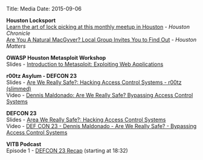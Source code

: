 Title: Media
Date: 2015-09-06

**Houston Locksport**  
[Learn the art of lock picking at this monthly meetup in Houston](http://www.chron.com/life/article/Learn-the-art-of-lock-picking-at-this-weekly-6097005.php) - *Houston Chronicle*   
[Are You A Natural MacGyver? Local Group Invites You to Find Out](http://www.houstonmatters.org/segments/segment-e/2015/03/20/the-art-of-lock-picking) - *Houston Matters*  

**OWASP Houston Metasploit Workshop**  
Slides - [Introduction to Metasploit: Exploiting Web Applications](http://www.slideshare.net/DennisMaldonado5/metasploit-for-web-workshop)  

**r00tz Asylum - DEFCON 23**  
Slides - [Are We Really Safe?: Hacking Access Control Systems - r00tz (slimmed)](http://kernelmeltdown.org/files/Defcon23_BACS_r00tz.pptx)  
Video - [Dennis Maldonado: Are We Really Safe? Bypassing Access Control Systems](https://www.youtube.com/watch?v=jTtdTrMSsPw)

**DEFCON 23**  
Slides - [Area We Really Safe?: Hacking Access Control Systems](http://www.slideshare.net/DennisMaldonado5/hacking-access-control-systems)  
Video - [DEF CON 23 - Dennis Maldonado - Are We Really Safe? - Bypassing Access Control Systems](https://www.youtube.com/watch?v=-cZ7eDV2n5Y)

**VITB Podcast**  
Episode 1 - [DEFCON 23 Recap](http://vinceinthebay.com/2015/09/23/vitb-podcast-def-con-23-recap/) (starting at 18:32)
